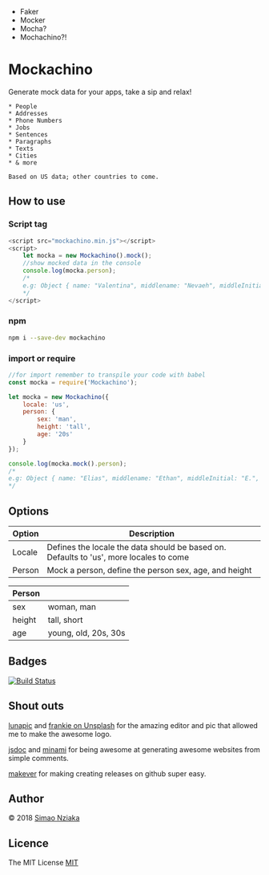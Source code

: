 
- Faker
- Mocker
- Mocha?
- Mochachino?!

# Mockachino

Generate mock data for your apps, take a sip and relax!

    * People
    * Addresses
    * Phone Numbers
    * Jobs
    * Sentences
    * Paragraphs
    * Texts
    * Cities
    * & more

    Based on US data; other countries to come.

## How to use

### Script tag

```js
<script src="mockachino.min.js"></script>
<script>
    let mocka = new Mockachino().mock();
    //show mocked data in the console
    console.log(mocka.person);
    /*
    e.g: Object { name: "Valentina", middlename: "Nevaeh", middleInitial: "N.", lastname: "Adams", initials: "V.A", email: "valentina.adams@hotmail.com", academicTitle: "Prof.", sex: "woman", age: 23, height: "4.1", … }
    */
</script>
```

### npm

```bash
npm i --save-dev mockachino
```

### import or require

```js
//for import remember to transpile your code with babel
const mocka = require('Mockachino');

let mocka = new Mockachino({
    locale: 'us',
    person: {
        sex: 'man',
        height: 'tall',
        age: '20s'
    }
});

console.log(mocka.mock().person);
/*
e.g: Object { name: "Elias", middlename: "Ethan", middleInitial: "E.", lastname: "Coleman", initials: "E.C", email: "elias.coleman@hotmail.com", academicTitle: "Dr.", sex: "man", age: 25, height: "5.10", … }
*/
```

## Options

| Option | Description |
| --- | --- |
| Locale | Defines the locale the data should be based on. Defaults to 'us', more locales to come |
| Person | Mock a person, define the person sex, age, and height |

|Person||
|--|--|
|sex| woman, man|
|height| tall, short|
|age| young, old, 20s, 30s|

## Badges

[![Build Status](https://travis-ci.org/akaizn-junior/mockachino.svg?branch=master)](https://travis-ci.org/akaizn-junior/mockachino)

## Shout outs

[lunapic](https://www110.lunapic.com/editor/) and [frankie on Unsplash](https://unsplash.com/photos/F_EfOSXh0sI?utm_source=unsplash&utm_medium=referral&utm_content=creditCopyText) for the amazing editor and pic that allowed me to make the awesome logo.

[jsdoc](https://github.com/jsdoc3/jsdoc) and [minami](https://github.com/Nijikokun/minami) for being awesome at generating awesome websites from simple comments.

[makever](https://www.npmjs.com/package/makever) for making creating releases on github super easy.

## Author

&copy; 2018 [Simao Nziaka](https://simaonziaka.com)

## Licence

The MIT License [MIT](https://opensource.org/licenses/MIT)
